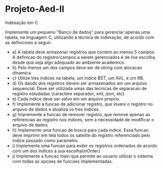 # Projeto-Aed-II
Indexação em C

Implemente um pequeno "Banco de dados" para gerenciar apenas uma tabela, na linguagem C, utilizando a técnica de indexação, de acordo com as definicioes a seguir:

- a) A tabela deve armazenar registros que contem ao menos 5 campos. A definicao do registro/campos a serem gerenciados é de live escolha, desde que seja algo adequado ao ambiente academico.
- b) Pelo menos um dos campos deve ser de string com alocacao dinamica.
- c) Utilize tres indices na tabela, um indice BST, um AVL, e um RB.
- d) Os daods dos registros devem ser armazenados em um arquivo sequencial. Deve ser utilizada umas das tecnicas de separacao de registro estudadas (caractere separador, xml, json, etc).
- e) Cada indice deve ser salvo em um arquivo proprio.
- f) Implemente a funcao de adicionar registro, que insere o registro no arquivo de dados e atualiza os tres indices.
- g) Impremente a funcao de remover registro, que remove apenas as referencias ao registro nos indices, sem a necessidade de modificar o arquivo de dados.
- h) Implemente uma funcao de busca para cada indice. Essa funcao deve imprimir em tela todos os satelite do registro referenciado pelo indice passado como parametro.
- i) Implemente uma funcao para exibir os registros ordenados de acordo com um dos indices a sua escolha(inOrder)
- j) Implemente a funcao main que permite ao usuario utilizar o sistema com todas as opcoes de funcoes implementadas.
